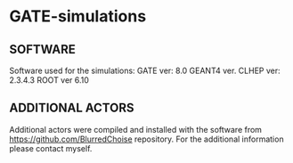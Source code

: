# GATE-simulations

## SOFTWARE
Software used for the simulations:
GATE ver: 8.0
GEANT4 ver.
CLHEP ver: 2.3.4.3
ROOT ver 6.10

## ADDITIONAL ACTORS
Additional actors were compiled and installed with the software from https://github.com/BlurredChoise repository.
For the additional information please contact myself.